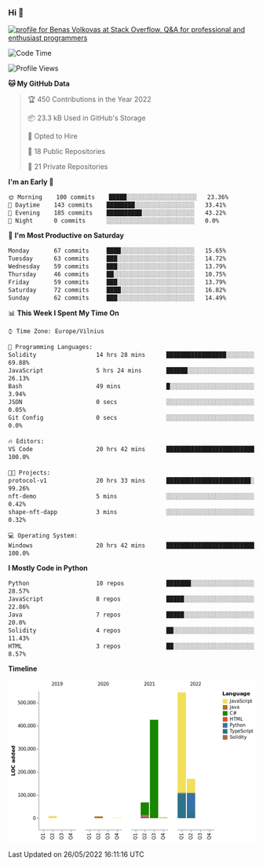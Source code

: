 ### Hi 👋
<a href="https://stackoverflow.com/users/14954249/benas-volkovas"><img src="https://stackoverflow.com/users/flair/14954249.png?theme=dark" width="208" height="58" alt="profile for Benas Volkovas at Stack Overflow, Q&amp;A for professional and enthusiast programmers" title="profile for Benas Volkovas at Stack Overflow, Q&amp;A for professional and enthusiast programmers"></a>

<!--START_SECTION:waka-->
![Code Time](http://img.shields.io/badge/Code%20Time-715%20hrs%2019%20mins-blue)

![Profile Views](http://img.shields.io/badge/Profile%20Views-0-blue)

**🐱 My GitHub Data** 

> 🏆 450 Contributions in the Year 2022
 > 
> 📦 23.3 kB Used in GitHub's Storage 
 > 
> 💼 Opted to Hire
 > 
> 📜 18 Public Repositories 
 > 
> 🔑 21 Private Repositories  
 > 
**I'm an Early 🐤** 

```text
🌞 Morning    100 commits    █████░░░░░░░░░░░░░░░░░░░░   23.36% 
🌆 Daytime    143 commits    ████████░░░░░░░░░░░░░░░░░   33.41% 
🌃 Evening    185 commits    ██████████░░░░░░░░░░░░░░░   43.22% 
🌙 Night      0 commits      ░░░░░░░░░░░░░░░░░░░░░░░░░   0.0%

```
📅 **I'm Most Productive on Saturday** 

```text
Monday       67 commits     ████░░░░░░░░░░░░░░░░░░░░░   15.65% 
Tuesday      63 commits     ███░░░░░░░░░░░░░░░░░░░░░░   14.72% 
Wednesday    59 commits     ███░░░░░░░░░░░░░░░░░░░░░░   13.79% 
Thursday     46 commits     ██░░░░░░░░░░░░░░░░░░░░░░░   10.75% 
Friday       59 commits     ███░░░░░░░░░░░░░░░░░░░░░░   13.79% 
Saturday     72 commits     ████░░░░░░░░░░░░░░░░░░░░░   16.82% 
Sunday       62 commits     ███░░░░░░░░░░░░░░░░░░░░░░   14.49%

```


📊 **This Week I Spent My Time On** 

```text
⌚︎ Time Zone: Europe/Vilnius

💬 Programming Languages: 
Solidity                 14 hrs 28 mins      █████████████████░░░░░░░░   69.88% 
JavaScript               5 hrs 24 mins       ██████░░░░░░░░░░░░░░░░░░░   26.13% 
Bash                     49 mins             █░░░░░░░░░░░░░░░░░░░░░░░░   3.94% 
JSON                     0 secs              ░░░░░░░░░░░░░░░░░░░░░░░░░   0.05% 
Git Config               0 secs              ░░░░░░░░░░░░░░░░░░░░░░░░░   0.0%

🔥 Editors: 
VS Code                  20 hrs 42 mins      █████████████████████████   100.0%

🐱‍💻 Projects: 
protocol-v1              20 hrs 33 mins      ████████████████████████░   99.26% 
nft-demo                 5 mins              ░░░░░░░░░░░░░░░░░░░░░░░░░   0.42% 
shape-nft-dapp           3 mins              ░░░░░░░░░░░░░░░░░░░░░░░░░   0.32%

💻 Operating System: 
Windows                  20 hrs 42 mins      █████████████████████████   100.0%

```

**I Mostly Code in Python** 

```text
Python                   10 repos            ███████░░░░░░░░░░░░░░░░░░   28.57% 
JavaScript               8 repos             █████░░░░░░░░░░░░░░░░░░░░   22.86% 
Java                     7 repos             █████░░░░░░░░░░░░░░░░░░░░   20.0% 
Solidity                 4 repos             ██░░░░░░░░░░░░░░░░░░░░░░░   11.43% 
HTML                     3 repos             ██░░░░░░░░░░░░░░░░░░░░░░░   8.57%

```


**Timeline**

![Chart not found](https://raw.githubusercontent.com/BenasVolkovas/BenasVolkovas/main/charts/bar_graph.png) 


 Last Updated on 26/05/2022 16:11:16 UTC
<!--END_SECTION:waka-->
